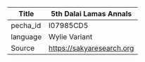 |Title | 5th Dalai Lamas Annals 
| --- | --- 
|pecha_id | I07985CD5
|language | Wylie Variant
|Source | https://sakyaresearch.org